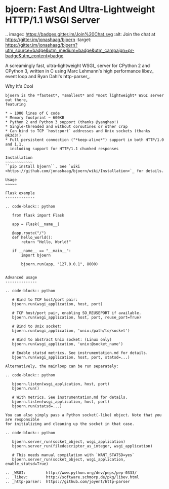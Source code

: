 bjoern: Fast And Ultra-Lightweight HTTP/1.1 WSGI Server
=======================================================

.. image:: https://badges.gitter.im/Join%20Chat.svg
   :alt: Join the chat at https://gitter.im/jonashaag/bjoern
   :target: https://gitter.im/jonashaag/bjoern?utm_source=badge&utm_medium=badge&utm_campaign=pr-badge&utm_content=badge

A screamingly fast, ultra-lightweight WSGI_ server for CPython 2 and CPython 3,
written in C using Marc Lehmann's high performance libev_ event loop and
Ryan Dahl's http-parser_.

Why It's Cool
~~~~~~~~~~~~~
bjoern is the *fastest*, *smallest* and *most lightweight* WSGI server out there,
featuring

* ~ 1000 lines of C code
* Memory footprint ~ 600KB
* Python 2 and Python 3 support (thanks @yanghao!)
* Single-threaded and without coroutines or other crap
* Can bind to TCP `host:port` addresses and Unix sockets (thanks @k3d3!)
* Full persistent connection ("*keep-alive*") support in both HTTP/1.0 and 1.1,
  including support for HTTP/1.1 chunked responses

Installation
~~~~~~~~~~~~
``pip install bjoern``. See `wiki <https://github.com/jonashaag/bjoern/wiki/Installation>`_ for details.

Usage
~~~~~

Flask example
-------------

.. code-block:: python

   from flask import Flask

   app = Flask(__name__)

   @app.route("/")
   def hello_world():
       return "Hello, World!"

   if __name__ == "__main__":
       import bjoern

       bjoern.run(app, "127.0.0.1", 8000)


Advanced usage
--------------

.. code-block:: python

   # Bind to TCP host/port pair:
   bjoern.run(wsgi_application, host, port)

   # TCP host/port pair, enabling SO_REUSEPORT if available.
   bjoern.run(wsgi_application, host, port, reuse_port=True)

   # Bind to Unix socket:
   bjoern.run(wsgi_application, 'unix:/path/to/socket')

   # Bind to abstract Unix socket: (Linux only)
   bjoern.run(wsgi_application, 'unix:@socket_name')

   # Enable statsd metrics. See instrumentation.md for details.
   bjoern.run(wsgi_application, host, port, statsd=...)

Alternatively, the mainloop can be run separately:

.. code-block:: python

   bjoern.listen(wsgi_application, host, port)
   bjoern.run()

   # With metrics. See instrumentation.md for details.
   bjoern.listen(wsgi_application, host, port)
   bjoern.run(statsd=...)

You can also simply pass a Python socket(-like) object. Note that you are responsible
for initializing and cleaning up the socket in that case.

.. code-block:: python

   bjoern.server_run(socket_object, wsgi_application)
   bjoern.server_run(filedescriptor_as_integer, wsgi_application)

   # This needs manual compilation with `WANT_STATSD=yes`
   bjoern.server_run(socket_object, wsgi_application, enable_statsd=True)

.. _WSGI:         http://www.python.org/dev/peps/pep-0333/
.. _libev:        http://software.schmorp.de/pkg/libev.html
.. _http-parser:  https://github.com/joyent/http-parser
